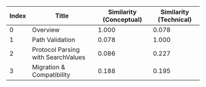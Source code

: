 | Index | Title | Similarity (Conceptual) | Similarity (Technical) |
|-------|-------|-------------------------|------------------------|
| 0 | Overview | 1.000 | 0.078 |
| 1 | Path Validation | 0.078 | 1.000 |
| 2 | Protocol Parsing with SearchValues | 0.086 | 0.227 |
| 3 | Migration & Compatibility | 0.188 | 0.195 |

